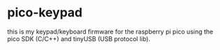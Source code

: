# pico-keypad

this is my keypad/keyboard firmware for the raspberry pi pico using the pico SDK (C/C++) and tinyUSB (USB protocol lib). 
